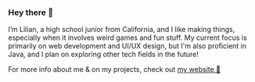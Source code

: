 ### Hey there 👾

I’m Lilian, a high school junior from California, and I like making things, especially when it involves weird games and fun stuff. My current focus is primarily on web development and UI/UX design, but I'm also proficient in Java, and I plan on exploring other tech fields in the future!

For more info about me & on my projects, check out [my website 🥬](https://lilianzlettuce.github.io/)
